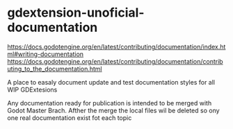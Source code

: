 # gdextension-unoficial-documentation

https://docs.godotengine.org/en/latest/contributing/documentation/index.html#writing-documentation
https://docs.godotengine.org/en/latest/contributing/documentation/contributing_to_the_documentation.html

A place to easaly document update and test documentation styles for all WIP GDExtesions

Any documentation ready for publication is intended to be merged with Godot Master Brach.
Afther the merge the local files wil be deleted so ony one real documentation exist fot each topic
